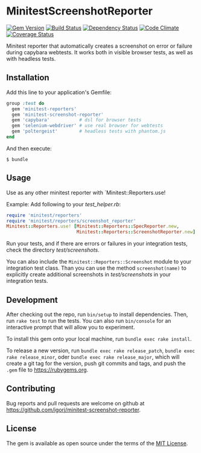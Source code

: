 # MinitestScreenshotReporter

[![Gem Version](http://img.shields.io/gem/v/minitest-screenshot-reporter.svg)][gem]
[![Build Status](http://img.shields.io/travis/igorj/minitest-screenshot-reporter.svg)][travis]
[![Dependency Status](http://img.shields.io/gemnasium/igorj/minitest-screenshot-reporter.svg)][gemnasium]
[![Code Climate](http://img.shields.io/codeclimate/github/igorj/minitest-screenshot-reporter.svg)][codeclimate]
[![Coverage Status](http://img.shields.io/coveralls/igorj/minitest-screenshot-reporter.svg)][coveralls]

[gem]: https://rubygems.org/gems/minitest-screenshot-reporter
[travis]: http://travis-ci.org/igorj/minitest-screenshot-reporter
[gemnasium]: https://gemnasium.com/igorj/minitest-screenshot-reporter
[codeclimate]: https://codeclimate.com/github/igorj/minitest-screenshot-reporter
[coveralls]: https://coveralls.io/r/igorj/minitest-screenshot-reporter


Minitest reporter that automatically creates a screenshot on error or failure during capybara webtests.
It works both in visible browser tests, as well as with headless tests.  

## Installation

Add this line to your application's Gemfile:

```ruby
group :test do
  gem 'minitest-reporters'   
  gem 'minitest-screenshot-reporter'
  gem 'capybara'           # dsl for browser tests
  gem 'selenium-webdriver' # use real browser for webtests
  gem 'poltergeist'        # headless tests with phantom.js
end
```

And then execute:

    $ bundle


## Usage

Use as any other minitest reporter with `Minitest::Reporters.use!

Example: Add following to your *test_helper.rb*:

```ruby
require 'minitest/reporters'
require 'minitest/reporters/screenshot_reporter'
Minitest::Reporters.use! [Minitest::Reporters::SpecReporter.new,
                          Minitest::Reporters::ScreenshotReporter.new]
```

Run your tests, and if there are errors or failures in your integration tests, check the directory *test/screenshots*.

You can also include the `Minitest::Reporters::Screenshot` module to your integration test class. Than you can use the method `screenshot(name)` to explicitly create additional screenshots in *test/screenshots* in your integration tests.     

## Development

After checking out the repo, run `bin/setup` to install dependencies. Then, run `rake test` to run the tests. You can also run `bin/console` for an interactive prompt that will allow you to experiment.

To install this gem onto your local machine, run `bundle exec rake install`. 

To release a new version, run `bundle exec rake release_patch`, `bundle exec rake release_minor`, oder `bundle exec rake release_major`, which will create a git tag for the version, push git commits and tags, and push the `.gem` file to https://rubygems.org.

## Contributing

Bug reports and pull requests are welcome on github at https://github.com/igorj/minitest-screenshot-reporter.

## License

The gem is available as open source under the terms of the [MIT License](http://opensource.org/licenses/MIT).
